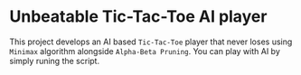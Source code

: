# Unbeatable Tic-Tac-Toe AI player

This project develops an AI based `Tic-Tac-Toe` player that never loses using `Minimax` algorithm alongside `Alpha-Beta Pruning`. You can play with AI by simply runing the script.
